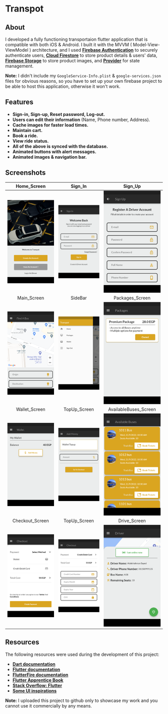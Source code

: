 # Transpot

## About
I developed a fully functioning transportaion flutter application that is compatible with both iOS & Android. I built it with the MVVM
( Model-View-ViewModel ) architecture, and I used [**Firebase Authentication**](https://firebase.google.com/products/auth) to securely authenticate users, [**Cloud Firestore**](https://firebase.google.com/products/firestore) to store product details & users' data, [**Firebase Storage**](https://firebase.google.com/products/storage) to store product images, and [**Provider**](https://pub.dev/packages/provider) for state management.

**Note:** I didn't include my `GoogleService-Info.plist` & `google-services.json` files for obvious reasons, so you have to set up your own firebase project to be able to host this application, otherwise it won't work.

## Features
- **Sign-in, Sign-up, Reset password, Log-out.**
- **Users can edit their information** (Name, Phone number, Address).
- **Cache images for faster load times.**
- **Maintain cart.**
- **Book a ride.**
- **View ride status.**
- **All of the above is synced with the database.**
- **Animated buttons with alert messages.**
- **Animated images & navigation bar.**

## Screenshots
| Home_Screen | Sign_In | Sign_Up |
| :---: | :---: | :---:|
| ![Home](https://github.com/xBodda/Transpot/blob/master/SS/Screenshot_20220921-195418.png) | ![Sign-In](https://github.com/xBodda/Transpot/blob/master/SS/Screenshot_20220921-195555.png) | ![Sign-Up](https://github.com/xBodda/Transpot/blob/master/SS/Screenshot_20220921-195611.png) |
| Main_Screen | SideBar | Packages_Screen |
| ![Main-Screen](https://github.com/xBodda/Transpot/blob/master/SS/Screenshot_20220921-195716.png) | ![Side-Bar](https://github.com/xBodda/Transpot/blob/master/SS/Screenshot_20220921-195733.png) | ![Packages](https://github.com/xBodda/Transpot/blob/master/SS/Screenshot_20220921-195757.png) |
| Wallet_Screen | TopUp_Screen | AvailableBuses_Screen |
| ![Wallet](https://github.com/xBodda/Transpot/blob/master/SS/Screenshot_20220921-195809.png) | ![TopUp](https://github.com/xBodda/Transpot/blob/master/SS/Screenshot_20220921-195824.png) | ![Checkout](https://github.com/xBodda/Transpot/blob/master/SS/Screenshot_20220921-195934.png) |
| Checkout_Screen | TopUp_Screen | Drive_Screen |
| ![Checkout](https://github.com/xBodda/Transpot/blob/master/SS/Screenshot_20220921-195854.png) | ![Checkout](https://github.com/xBodda/Transpot/blob/master/SS/Screenshot_20220921-195913.png) | ![Checkout](https://github.com/xBodda/Transpot/blob/master/SS/Screenshot_20220921-200122.png) |

## Resources
The following resources were used during the development of this project:
- [**Dart documentation**](https://dart.dev/guides)
- [**Flutter documentation**](https://flutter.dev/docs)
- [**FlutterFire documentation**](https://firebase.flutter.dev/docs/overview)
- [**Flutter Apprentice Book**](https://www.raywenderlich.com/books/flutter-apprentice/v2.0)
- [**Stack Overflow: Flutter**](https://stackoverflow.com/questions/tagged/flutter)
- [**Some UI inspirations**](https://github.com/abuanwar072/E-commerce-Complete-Flutter-UI)

**Note:** I uploaded this project to github only to showcase my work and you cannot use it commercially by any means.
